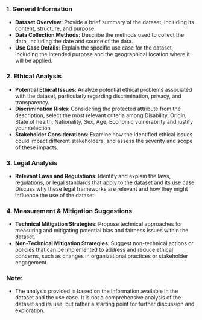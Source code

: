 ### **1. General Information**

- **Dataset Overview**: Provide a brief summary of the dataset, including its content, structure, and purpose.
- **Data Collection Methods**: Describe the methods used to collect the data, including the date and source of the data.
- **Use Case Details**: Explain the specific use case for the dataset, including the intended purpose and the geographical location where it will be applied.

### **2. Ethical Analysis**

- **Potential Ethical Issues**: Analyze potential ethical problems associated with the dataset, particularly regarding discrimination, privacy, and transparency.
- **Discrimination Risks**: Considering the protected attribute from the description, select the most relevant criteria among Disability, Origin, State of health, Nationality, Sex, Age, Economic vulnerability and justify your selection
- **Stakeholder Considerations**: Examine how the identified ethical issues could impact different stakeholders, and assess the severity and scope of these impacts.

### **3. Legal Analysis**

- **Relevant Laws and Regulations**: Identify and explain the laws, regulations, or legal standards that apply to the dataset and its use case. Discuss why these legal frameworks are relevant and how they might influence the use of the dataset.

### **4. Measurement & Mitigation Suggestions**

- **Technical Mitigation Strategies**: Propose technical approaches for measuring and mitigating potential bias and fairness issues within the dataset.
- **Non-Technical Mitigation Strategies**: Suggest non-technical actions or policies that can be implemented to address and reduce ethical concerns, such as changes in organizational practices or stakeholder engagement.

### **Note**:

- The analysis provided is based on the information available in the dataset and the use case. It is not a comprehensive analysis of the dataset and its use, but rather a starting point for further discussion and exploration.
